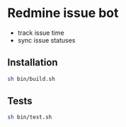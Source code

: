 # Redmine issue bot

* track issue time
* sync issue statuses

## Installation
```bash
sh bin/build.sh
```

## Tests
```bash
sh bin/test.sh
```